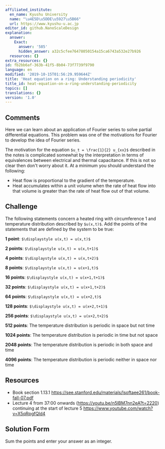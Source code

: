 ```yaml
---
affiliated_institute:
  en_name: Kyushu University
  name: "\u4E5D\u5DDE\u5927\u5B66"
  url: https://www.kyushu-u.ac.jp
editor_id: github.NanoScaleDesign
explanation:
  answer:
    Exact:
      answer: '585'
      hidden_answer: a32c5cfee76478050154a15ca6743a532e27b926
  resources: {}
extra_resources: {}
id: fb2bb6af-363b-41f5-8b04-73f7739f9790
language: en
modified: '2019-10-15T01:56:29.959644Z'
title: 'Heat equation on a ring: Understanding periodicity'
title_id: heat-equation-on-a-ring-understanding-periodicity
topics: []
translations: {}
version: '1.0'
---
```


## Comments
Here we can learn about an application of Fourier series to solve partial differential equations. This problem was one of the motivations for Fourier to develop the idea of Fourier series.

The motivation for the equation `$u_t = \frac{1}{2} u_{xx}$` described in the notes is complicated somewhat by the interpretation in terms of equivalences between electrical and thermal capacitance. If this is not so clear then don't worry about it. At a minimum you should understand the following:

- Heat flow is proportional to the gradient of the temperature.
- Heat accumulates within a unit volume when the rate of heat flow into that volume is greater than the rate of heat flow out of that volume.

## Challenge
The following statements concern a heated ring with circumference 1 and temperature distribution described by `$u(x,t)$`. Add the points of the statements that are defined by the system to be true:

**1 point**: `$\displaystyle u(x,t) = u(x,t)$`

**2 points**: `$\displaystyle u(x,t) = u(x,t+1)$`

**4 points**: `$\displaystyle u(x,t) = u(x,t+2)$`

**8 points**: `$\displaystyle u(x,t) = u(x+1,t)$`

**16 points**: `$\displaystyle u(x,t) = u(x+1,t+1)$`

**32 points**: `$\displaystyle u(x,t) = u(x+1,t+2)$`

**64 points**: `$\displaystyle u(x,t) = u(x+2,t)$`

**128 points**: `$\displaystyle u(x,t) = u(x+2,t+1)$`

**256 points**: `$\displaystyle u(x,t) = u(x+2,t+2)$`

**512 points**: The temperature distribution is periodic in space but not time

**1024 points**: The temperature distribution is periodic in time but not space

**2048 points**: The temperature distribution is periodic in both space and time

**4096 points**: The temperature distribution is periodic neither in space nor time


## Resources
- Book section 1.13.1 https://see.stanford.edu/materials/lsoftaee261/book-fall-07.pdf
- Lecture 4 from 37:00 onwards (https://youtu.be/n5lBM7nn2eA?t=2220) continuing at the start of lecture 5 https://www.youtube.com/watch?v=X5qRpgfQld4


## Solution Form
Sum the points and enter your answer as an integer.
